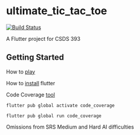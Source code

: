 # ultimate_tic_tac_toe
<a href="https://github.com/InvincibleRMC/Ultimate-Tic-Tac-Toe/actions"><img src="https://github.com/InvincibleRMC/Ultimate-Tic-Tac-Toe/workflows/test/badge.svg" alt="Build Status"></a>

A Flutter project for CSDS 393

## Getting Started

How to [play](https://en.wikipedia.org/wiki/Ultimate_tic-tac-toe)

How to [install](https://docs.flutter.dev/get-started/install/windows) flutter

Code Coverage [tool](https://pub.dev/packages/code_coverage)

```flutter pub global activate code_coverage``` 

```flutter pub global run code_coverage```

Omissions from SRS
Medium and Hard AI difficulties

